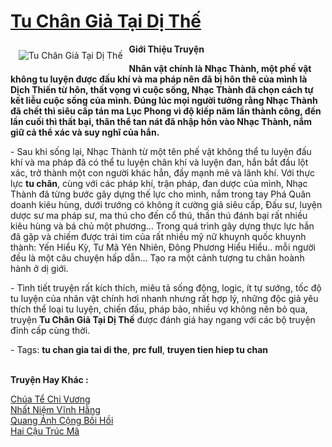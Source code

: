 <a href="https://utruyen.com/tu-chan-gia-tai-di-the/1398/" title="Tu Chân Giả Tại Dị Thế"><h1>Tu Chân Giả Tại Dị Thế</h1></a><div style="display:table"><img align="right" style="float: left; padding: 10px;" src="https://utruyen.com/images/story/200x260/tu-chan-gia-tai-di-the.jpg" alt="Tu Chân Giả Tại Dị Thế"><b>Giới Thiệu Truyện</b><p></p><strong>Nhân vật chính là Nhạc Thành, một phế vật không tu luyện được đấu khí và ma pháp nên đã bị hôn thê của mình là Dịch Thiến từ hôn, thất vọng vì cuộc sống, Nhạc Thành đã chọn cách tự kết liễu cuộc sống của mình. Đúng lúc mọi người tưởng rằng Nhạc Thành đã chết thì siêu cấp tán ma Lục Phong vì độ kiếp năm lần thành công, đến lần cuối thì thất bại, thân thể tan nát đã nhập hồn vào Nhạc Thành, nắm giữ cả thể xác và suy nghĩ của hắn.</strong><p></p> - Sau khi sống lại, Nhạc Thành từ một tên phế vật không thể tu luyện đấu khí và ma pháp đã có thể tu luyện chân khí và luyện đan, hắn bắt đầu lột xác, trở thành một con người khác hẳn, đầy mạnh mẽ và lãnh khí. Với thực lực <strong>tu chân</strong>, cùng với các pháp khí, trận pháp, đan dược của mình, Nhạc Thành đã từng bước gây dựng thế lực cho mình, nắm trong tay Phá Quân doanh kiêu hùng, dưới trướng có không ít cường giả siêu cấp, Đấu sư, luyện dược sư ma pháp sư, ma thú cho đến cổ thú, thần thú đánh bại rất nhiều kiêu hùng và bá chủ một phương… Trong quá trình gây dựng thực lực hắn đã gặp và chiếm được trái tim của rất nhiều mỹ nữ khuynh quốc khuynh thành: Yến Hiểu Kỳ, Tư Mã Yên Nhiên, Đông Phương Hiểu Hiểu.. mỗi người đều là một câu chuyện hấp dẫn... Tạo ra một cảnh tượng tu chân hoành hành ở dị giới.<p></p> - Tình tiết truyện rất kích thích, miêu tả sống động, logic, ít tự sướng, tốc độ tu luyện của nhân vật chính hơi nhanh nhưng rất hợp lý, những độc giả yêu thích thể loại tu luyện, chiến đấu, pháp bảo, nhiều vợ không nên bỏ qua, truyện <strong>Tu Chân Giả Tại Dị Thế</strong> được đánh giá hay ngang với các bộ truyện đỉnh cấp cùng thời.<p></p> - Tags: <strong>tu chan gia tai di the</strong>, <strong>prc full</strong>, <strong>truyen tien hiep tu chan</strong></div><p><br><b>Truyện Hay Khác :</b></p><a href="https://utruyen.com/chua-te-chi-vuong/10569/" alt="Chúa Tể Chi Vương">Chúa Tể Chi Vương</a><br/><a href="https://truyenhot2019.blogspot.com/2019/12/nhat-niem-vinh-hang.html" alt="Nhất Niệm Vĩnh Hằng">Nhất Niệm Vĩnh Hằng</a><br/><a href="https://dammyh.wordpress.com/2019/11/07/quang-anh-cong-boi-hoi/" alt="Quang Ảnh Cộng Bồi Hồi">Quang Ảnh Cộng Bồi Hồi</a><br/><a href="https://dammy2019.blogspot.com/2019/11/hai-cau-truc-ma.html" alt="Hai Cậu Trúc Mã">Hai Cậu Trúc Mã</a><br/>